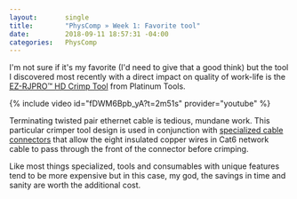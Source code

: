 ```yaml
---
layout:       single
title:        "PhysComp » Week 1: Favorite tool"
date:         2018-09-11 18:57:31 -04:00
categories:   PhysComp
---
```


I'm not sure if it's my favorite (I'd need to give that a good think) but the tool I discovered most recently with a direct impact on quality of work-life is the [EZ-RJPRO™ HD Crimp Tool](https://www.platinumtools.com/products/crimpers/ez-rjpro-hd-crimp-tool-100054c/) from Platinum Tools.

{% include video id="fDWM6Bpb_yA?t=2m51s" provider="youtube" %}

Terminating twisted pair ethernet cable is tedious, mundane work. This particular crimper tool design is used in conjunction with [specialized cable connectors](https://www.platinumtools.com/products/connectors/ez-rj45-cat6-connectors-100010c/) that allow the eight insulated copper wires in Cat6 network cable to pass through the front of the connector before crimping.

Like most things specialized, tools and consumables with unique features tend to be more expensive but in this case, my god, the savings in time and sanity are worth the additional cost.
